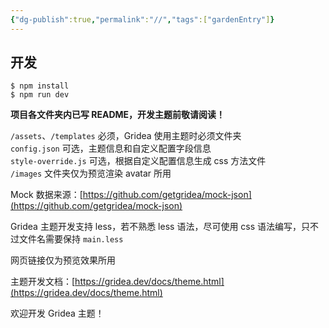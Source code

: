 ```yaml
---
{"dg-publish":true,"permalink":"//","tags":["gardenEntry"]}
---
```


## 开发

```
$ npm install
$ npm run dev
```

**项目各文件夹内已写 README，开发主题前敬请阅读！**

`/assets`、`/templates` 必须，Gridea 使用主题时必须文件夹  
`config.json` 可选，主题信息和自定义配置字段信息  
`style-override.js` 可选，根据自定义配置信息生成 css 方法文件  
`/images` 文件夹仅为预览渲染 avatar 所用

Mock 数据来源：[https://github.com/getgridea/mock-json](https://github.com/getgridea/mock-json)

Gridea 主题开发支持 less，若不熟悉 less 语法，尽可使用 css 语法编写，只不过文件名需要保持 `main.less`

网页链接仅为预览效果所用

主题开发文档：[https://gridea.dev/docs/theme.html](https://gridea.dev/docs/theme.html)

欢迎开发 Gridea 主题！